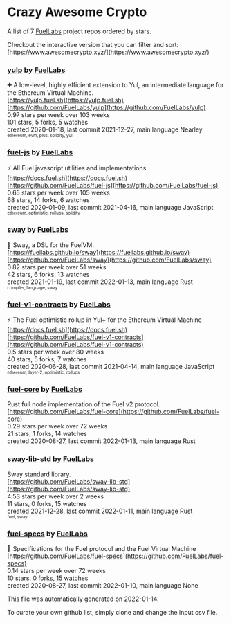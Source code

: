 # Crazy Awesome Crypto
A list of 7 [FuelLabs](https://github.com/FuelLabs) project repos ordered by stars.  

Checkout the interactive version that you can filter and sort: 
[https://www.awesomecrypto.xyz/](https://www.awesomecrypto.xyz/)  


### [yulp](https://github.com/FuelLabs/yulp) by [FuelLabs](https://github.com/FuelLabs)  
➕ A low-level, highly efficient extension to Yul, an intermediate language for the Ethereum Virtual Machine.  
[https://yulp.fuel.sh](https://yulp.fuel.sh)  
[https://github.com/FuelLabs/yulp](https://github.com/FuelLabs/yulp)  
0.97 stars per week over 103 weeks  
101 stars, 5 forks, 5 watches  
created 2020-01-18, last commit 2021-12-27, main language Nearley  
<sub><sup>ethereum, evm, plus, solidity, yul</sup></sub>


### [fuel-js](https://github.com/FuelLabs/fuel-js) by [FuelLabs](https://github.com/FuelLabs)  
⚡ All Fuel javascript utilities and implementations.  
[https://docs.fuel.sh](https://docs.fuel.sh)  
[https://github.com/FuelLabs/fuel-js](https://github.com/FuelLabs/fuel-js)  
0.65 stars per week over 105 weeks  
68 stars, 14 forks, 6 watches  
created 2020-01-09, last commit 2021-04-16, main language JavaScript  
<sub><sup>ethereum, optimistic, rollups, solidity</sup></sub>


### [sway](https://github.com/FuelLabs/sway) by [FuelLabs](https://github.com/FuelLabs)  
🌴 Sway, a DSL for the FuelVM.  
[https://fuellabs.github.io/sway](https://fuellabs.github.io/sway)  
[https://github.com/FuelLabs/sway](https://github.com/FuelLabs/sway)  
0.82 stars per week over 51 weeks  
42 stars, 6 forks, 13 watches  
created 2021-01-19, last commit 2022-01-13, main language Rust  
<sub><sup>compiler, language, sway</sup></sub>


### [fuel-v1-contracts](https://github.com/FuelLabs/fuel-v1-contracts) by [FuelLabs](https://github.com/FuelLabs)  
⚡ The Fuel optimistic rollup in Yul+ for the Ethereum Virtual Machine  
[https://docs.fuel.sh](https://docs.fuel.sh)  
[https://github.com/FuelLabs/fuel-v1-contracts](https://github.com/FuelLabs/fuel-v1-contracts)  
0.5 stars per week over 80 weeks  
40 stars, 5 forks, 7 watches  
created 2020-06-28, last commit 2021-04-14, main language JavaScript  
<sub><sup>ethereum, layer-2, optimistic, rollups</sup></sub>


### [fuel-core](https://github.com/FuelLabs/fuel-core) by [FuelLabs](https://github.com/FuelLabs)  
Rust full node implementation of the Fuel v2 protocol.  
[https://github.com/FuelLabs/fuel-core](https://github.com/FuelLabs/fuel-core)  
0.29 stars per week over 72 weeks  
21 stars, 1 forks, 14 watches  
created 2020-08-27, last commit 2022-01-13, main language Rust  


### [sway-lib-std](https://github.com/FuelLabs/sway-lib-std) by [FuelLabs](https://github.com/FuelLabs)  
Sway standard library.  
[https://github.com/FuelLabs/sway-lib-std](https://github.com/FuelLabs/sway-lib-std)  
4.53 stars per week over 2 weeks  
11 stars, 0 forks, 15 watches  
created 2021-12-28, last commit 2022-01-11, main language Rust  
<sub><sup>fuel, sway</sup></sub>


### [fuel-specs](https://github.com/FuelLabs/fuel-specs) by [FuelLabs](https://github.com/FuelLabs)  
📝 Specifications for the Fuel protocol and the Fuel Virtual Machine  
[https://github.com/FuelLabs/fuel-specs](https://github.com/FuelLabs/fuel-specs)  
0.14 stars per week over 72 weeks  
10 stars, 0 forks, 15 watches  
created 2020-08-27, last commit 2022-01-10, main language None  


This file was automatically generated on 2022-01-14.  

To curate your own github list, simply clone and change the input csv file.  